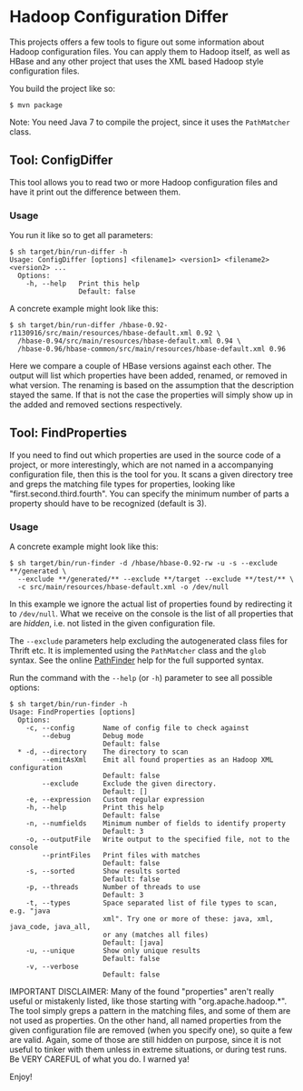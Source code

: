 # Hadoop Configuration Differ

This projects offers a few tools to figure out some information about Hadoop configuration files.
You can apply them to Hadoop itself, as well as HBase and any other project that uses the XML based
Hadoop style configuration files.

You build the project like so:

```
$ mvn package
```

Note: You need Java 7 to compile the project, since it uses the `PathMatcher` class.

## Tool: ConfigDiffer

This tool allows you to read two or more Hadoop configuration files and have it print out the
difference between them.

### Usage

You run it like so to get all parameters:

```
$ sh target/bin/run-differ -h
Usage: ConfigDiffer [options] <filename1> <version1> <filename2> <version2> ...
  Options:
    -h, --help   Print this help
                 Default: false

```

A concrete example might look like this:

```
$ sh target/bin/run-differ /hbase-0.92-r1130916/src/main/resources/hbase-default.xml 0.92 \
  /hbase-0.94/src/main/resources/hbase-default.xml 0.94 \
  /hbase-0.96/hbase-common/src/main/resources/hbase-default.xml 0.96
```

Here we compare a couple of HBase versions against each other. The output will list which
properties have been added, renamed, or removed in what version. The renaming is based on the
assumption that the description stayed the same. If that is not the case the properties will
simply show up in the added and removed sections respectively.

## Tool: FindProperties

If you need to find out which properties are used in the source code of a project, or more
interestingly, which are not named in a accompanying configuration file, then this is the tool
for you. It scans a given directory tree and greps the matching file types for properties,
looking like "first.second.third.fourth". You can specify the minimum number of parts a
property should have to be recognized (default is 3).

### Usage

A concrete example might look like this:

```
$ sh target/bin/run-finder -d /hbase/hbase-0.92-rw -u -s --exclude **/generated \
  --exclude **/generated/** --exclude **/target --exclude **/test/** \
  -c src/main/resources/hbase-default.xml -o /dev/null
```

In this example we ignore the actual list of properties found by redirecting it to `/dev/null`.
What we receive on the console is the list of all properties that are _hidden_, i.e. not listed in
the given configuration file.

The `--exclude` parameters help excluding the autogenerated class files for Thrift etc. It is
implemented using the `PathMatcher` class and the `glob` syntax. See the online
[PathFinder](http://docs.oracle.com/javase/7/docs/api/java/nio/file/FileSystem.html#getPathMatcher(java.lang.String))
help for the full supported syntax.

Run the command with the `--help` (or `-h`) parameter to see all possible options:

```
$ sh target/bin/run-finder -h
Usage: FindProperties [options]
  Options:
    -c, --config       Name of config file to check against
        --debug        Debug mode
                       Default: false
  * -d, --directory    The directory to scan
        --emitAsXml    Emit all found properties as an Hadoop XML configuration
                       Default: false
        --exclude      Exclude the given directory.
                       Default: []
    -e, --expression   Custom regular expression
    -h, --help         Print this help
                       Default: false
    -n, --numfields    Minimum number of fields to identify property
                       Default: 3
    -o, --outputFile   Write output to the specified file, not to the console
        --printFiles   Print files with matches
                       Default: false
    -s, --sorted       Show results sorted
                       Default: false
    -p, --threads      Number of threads to use
                       Default: 3
    -t, --types        Space separated list of file types to scan, e.g. "java
                       xml". Try one or more of these: java, xml, java_code, java_all,
                       or any (matches all files)
                       Default: [java]
    -u, --unique       Show only unique results
                       Default: false
    -v, --verbose
                       Default: false
```

IMPORTANT DISCLAIMER: Many of the found "properties" aren't really useful or mistakenly listed, 
like those starting with "org.apache.hadoop.*". The tool simply greps a pattern in the matching 
files, and some of them are not used as properties. On the other hand, all named properties from 
the given configuration file are removed (when you specify one), so quite a few are valid. Again, 
some of those are still hidden on purpose, since it is not useful to tinker with them unless in 
extreme situations, or during test runs. Be VERY CAREFUL of what you do. I warned ya!

Enjoy!

